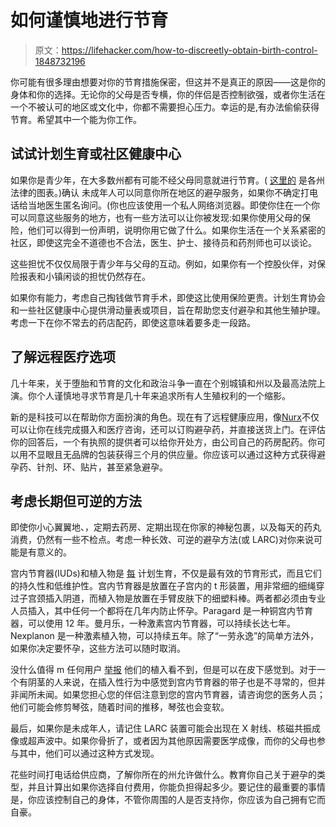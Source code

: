 # 如何谨慎地进行节育

> 原文：<https://lifehacker.com/how-to-discreetly-obtain-birth-control-1848732196>

你可能有很多理由想要对你的节育措施保密，但这并不是真正的原因——这是你的身体和你的选择。无论你的父母是否专横，你的伴侣是否控制欲强，或者你生活在一个不被认可的地区或文化中，你都不需要担心压力。幸运的是,有办法偷偷获得节育。希望其中一个能为你工作。



## 试试计划生育或社区健康中心

如果你是青少年，在大多数州都有可能不经父母同意就进行节育。( [这里的](https://www.guttmacher.org/state-policy/explore/overview-minors-consent-law) 是各州法律的图表。)确认 未成年人可以同意你所在地区的避孕服务，如果你不确定打电话给当地医生匿名询问。(你也应该使用一个私人网络浏览器。即使你住在一个你可以同意这些服务的地方，也有一些方法可以让你被发现:如果你使用父母的保险，他们可以得到一份声明，说明你用它做了什么。如果你生活在一个关系紧密的社区，即使这完全不道德也不合法，医生、护士、接待员和药剂师也可以谈论。

这些担忧不仅仅局限于青少年与父母的互动。例如，如果你有一个控股伙伴，对保险报表和小镇闲谈的担忧仍然存在。

如果你有能力，考虑自己掏钱做节育手术，即使这比使用保险更贵。计划生育协会和一些社区健康中心提供滑动量表或项目，旨在帮助您支付避孕和其他生殖护理。考虑一下在你不常去的药店配药，即使这意味着要多走一段路。

## **了解远程医疗选项**

几十年来，关于堕胎和节育的文化和政治斗争一直在个别城镇和州以及最高法院上演。你个人谨慎地寻求节育是几十年来追求所有人生殖权利的一个缩影。

新的是科技可以在帮助你方面扮演的角色。现在有了远程健康应用，像[Nurx](https://www.nurx.com/birthcontrol/)不仅可以让你在线完成摄入和医疗咨询，还可以订购避孕药，并直接送货上门。在评估你的回答后，一个有执照的提供者可以给你开处方，由公司自己的药房配药。你可以用不显眼且无品牌的包装获得三个月的供应量。你应该可以通过这种方式获得避孕药、针剂、环、贴片，甚至紧急避孕。

## **考虑长期但可逆的方法**

即使你小心翼翼地、，定期去药房、定期出现在你家的神秘包裹，以及每天的药丸消费，仍然有一些不检点。考虑一种长效、可逆的避孕方法(或 LARC)对你来说可能是有意义的。

宫内节育器(IUDs)和植入物是 [每](https://www.plannedparenthood.org/planned-parenthood-mar-monte/patient-resources/long-acting-reversible-contraception-2) 计划生育，不仅是最有效的节育形式，而且它们的持久性和低维护性。宫内节育器是放置在子宫内的 t 形装置，用非常细的细绳穿过子宫颈插入阴道，而植入物是放置在手臂皮肤下的细塑料棒。两者都必须由专业人员插入，其中任何一个都将在几年内防止怀孕。Paragard 是一种铜宫内节育器，可以使用 12 年。曼月乐，一种激素宫内节育器，可以持续长达七年。Nexplanon 是一种激素植入物，可以持续五年。除了“一劳永逸”的简单方法外，如果你决定要怀孕，这些方法可以随时取消。

没什么值得 m 任何用户 [举报](https://www.thewomens.org.au/health-information/contraception/contraceptive-implants) 他们的植入看不到，但是可以在皮下感觉到。对于一个有阴茎的人来说，在插入性行为中感觉到宫内节育器的带子也是不寻常的，但并非闻所未闻。如果您担心您的伴侣注意到您的宫内节育器，请咨询您的医务人员；他们可能会修剪琴弦，随着时间的推移，琴弦也会变软。

最后，如果你是未成年人，请记住 LARC 装置可能会出现在 X 射线、核磁共振成像或超声波中。如果你骨折了，或者因为其他原因需要医学成像，而你的父母也参与其中，他们可以通过这种方式发现。

花些时间打电话给供应商，了解你所在的州允许做什么。教育你自己关于避孕的类型，并且计算出如果你选择自付费用，你能负担得起多少。要记住的最重要的事情是，你应该控制自己的身体，不管你周围的人是否支持你，你应该为自己拥有它而自豪。